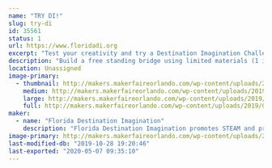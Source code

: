 ```yaml
---
name: "TRY DI!"
slug: try-di
id: 35561
status: 1
url: https://www.floridadi.org
excerpt: "Test your creativity and try a Destination Imagination Challenge."
description: "Build a free standing bridge using limited materials (1 index card, 1 mailing label, 2 straws, &amp; 2 paper clips) that can span a gap of 6, 8 or 10 inches.  Bonus points for each spider your bridge can support.  Or create a bug using provided materials and tell us about it.  If we have enough space, we can bring KEVA planks as well (a fun building/creating activity that is also appropriate for very young children)."
location: Unassigned
image-primary:
  - thumbnail: http://makers.makerfaireorlando.com/wp-content/uploads/2019/09/2019-FLDI-photo-1-150x150.jpg
    medium: http://makers.makerfaireorlando.com/wp-content/uploads/2019/09/2019-FLDI-photo-1-300x200.jpg
    large: http://makers.makerfaireorlando.com/wp-content/uploads/2019/09/2019-FLDI-photo-1-1024x683.jpg
    full: http://makers.makerfaireorlando.com/wp-content/uploads/2019/09/2019-FLDI-photo-1.jpg
maker:
  - name: "Florida Destination Imagination"
    description: "Florida Destination Imagination promotes STEAM and project based learning in Florida by supporting Destination Imagination and presenting an annual competition celebrating creative problem solving."
image-primary: http://makers.makerfaireorlando.com/wp-content/uploads/2018/07/10-percent-florida-di-logo-2.png
last-modified-db: "2019-10-28 19:20:46"
last-exported: "2020-05-07 09:35:10"
---
```

